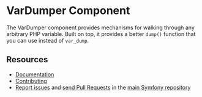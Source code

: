 VarDumper Component
===================

The VarDumper component provides mechanisms for walking through any arbitrary
PHP variable. Built on top, it provides a better `dump()` function that you
can use instead of `var_dump`.

Resources
---------

* [Documentation](https://symfony.com/doc/current/components/var_dumper/introduction.html)
* [Contributing](https://symfony.com/doc/current/contributing/index.html)
* [Report issues](https://github.com/symfony/symfony/issues) and
  [send Pull Requests](https://github.com/symfony/symfony/pulls)
  in the [main Symfony repository](https://github.com/symfony/symfony)
